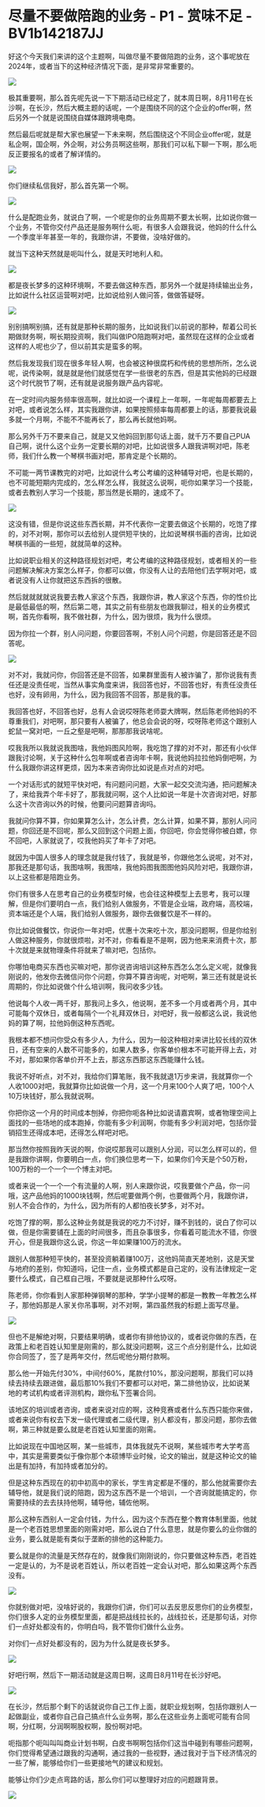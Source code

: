 # 尽量不要做陪跑的业务 - P1 - 赏味不足 - BV1b142187JJ

好这个今天我们来讲的这个主题啊，叫做尽量不要做陪跑的业务，这个事呢放在2024年，或者当下的这种经济情况下面，是非常非常重要的。



![](img/8ea13a489d0a82d253f63fb7c35a2080_1.png)

极其重要啊，那么首先呢先说一下下期活动已经定了，就本周日啊，8月11号在长沙啊，在长沙，然后大概主题的话呢，一个是围绕不同的这个企业的offer啊，然后另外一个就是说围绕自媒体跟跨境电商。

然后最后呢就是帮大家也展望一下未来啊，然后围绕这个不同企业offer呢，就是私企啊，国企啊，外企啊，对公务员啊这些啊，那我们可以私下聊一下啊，那么呃反正要报名的或者了解详情的。



![](img/8ea13a489d0a82d253f63fb7c35a2080_3.png)

你们继续私信我好，那么首先第一个啊。

![](img/8ea13a489d0a82d253f63fb7c35a2080_5.png)

什么是配跑业务，就说白了啊，一个呢是你的业务周期不要太长啊，比如说你做一个业务，不管你交付产品还是服务啊什么呃，有很多人会跟我说，他妈的什么什么一个季度半年甚至一年的，我跟你讲，不要做，没啥好做的。

就当下这种天然就是呃叫什么，就是天时地利人和。

![](img/8ea13a489d0a82d253f63fb7c35a2080_7.png)

都是夜长梦多的这种环境啊，不要去做这种东西，那另外一个就是持续输出业务，比如说什么社区运营啊对吧，比如说给别人做问答，做做答疑呀。



![](img/8ea13a489d0a82d253f63fb7c35a2080_9.png)

别别搞啊别搞，还有就是那种长期的服务，比如说我们以前说的那种，帮着公司长期做财务啊，啊长期投资啊，我们叫做IPO陪跑啊对吧，虽然现在这样的企业或者这样的人呢也少了，但以前其实是蛮多的啊。

然后我发现我们现在很多年轻人啊，也会被这种很腐朽和传统的思想所所，怎么说呢，说传染啊，就是就是他们就感觉在学一些很老的东西，但是其实他妈的已经跟这个时代脱节了啊，还有就是说服务跟产品内容呢。

在一定时间内服务频率很高啊，就比如说一个课程上一年啊，一年呢每周都要去上对吧，或者说怎么样，其实我跟你讲，如果按照频率每周都要上的话，那要我说最多就一个月啊，不能不不能再长了，那么再长就他妈啊。

那么另外千万不要来自己，就是又又他妈回到那句话上面，就千万不要自己PUA自己啊，说什么这个业务一定要长期的对吧，比如说很多人跟我讲啊对吧，陈老师，我们什么教一个琴棋书画对吧，那肯定是个长期的。

不可能一两节课教完的对吧，比如说什么考公考编的这种辅导对吧，也是长期的，也不可能短期内完成的，怎么样怎么样，我就这么说啊，呃你如果学习一个技能，或者去教别人学习一个技能，那当然是长期的，速成不了。



![](img/8ea13a489d0a82d253f63fb7c35a2080_11.png)

这没有错，但是你说这些东西长期，并不代表你一定要去做这个长期的，吃饱了撑的，对不对啊，那你可以去给别人提供短平快的，比如说琴棋书画的咨询，比如说琴棋书画的一些短，就就简单的这种。

比如说职业相关的这种路径规划对吧，考公考编的这种路径规划，或者相关的一些问题解决解决方案怎么样子，你都可以做，你没有人让的去陪他们去学啊对吧，或者说没有人让你就把这东西拆的很散。

然后就就就就说我要去教人家这个东西，我跟你讲，教人家这个东西，你的性价比是最低最低的啊，然后第二嗯，其实之前有些朋友也跟我聊过，相关的业务模式啊，首先你看啊，我不做社群，为什么，因为很烦，我为什么很烦。

因为你拉一个群，别人问问题，你要回答啊，不别人问个问题，你是回答还是不回答呢。

![](img/8ea13a489d0a82d253f63fb7c35a2080_13.png)

对不对，我就问你，你回答还是不回答，如果群里面有人被诈骗了，那你说我有责任还是没责任呢，当然从事实角度来讲，我回答也好，不回答也好，有责任没责任也好，没有卵用，为什么，因为我回答不回答，那是我的事。

我回答也好，不回答也好，总有人会说哎呀陈老师耍大牌啊，然后陈老师他妈的不尊重我们，对吧啊，那只要有人被骗了，他总会会说的呀，哎呀陈老师这个跟别人蛇鼠一窝对吧，一丘之壑是吧啊，那那那我说啥呢。

哎我我所以我就说我图啥，我他妈图风险啊，我吃饱了撑的对不对，那还有小伙伴跟我讨论啊，关于这种什么包年啊或者咨询年卡啊，我说他妈拉拉他妈倒吧啊，为什么我跟你讲这样更烦，因为本来咨询你比如说是点对点的对吧。

一个对话形式的就短平快对吧，有问题问问题，大家一起交交流沟通，把问题解决了，来给我弄个年卡好了，那我就问啊，这个人比如说一年是十次咨询对吧，好那么这十次咨询以外的时候，他要问问题算咨询吗。

我就问你算不算，你如果算怎么计，怎么计费，怎么计算，如果不算，那别人问问题，你回还是不回呢，那么又回到这个问题上面，你回吧，你会觉得你被白嫖，你不回吧，人家就说了，哎我他妈买了年卡了对吧。

就因为中国人很多人的理念就是我付钱了，我就是爷，你跟他怎么说呢，对不对，那我还是那句话，我图啥啊，我图啥，我他妈图我图图他妈风险对吧，我跟你讲，以上这些都是陪跑业务。

你们有很多人在思考自己的业务模型时候，也会往这种模型上去思考，我可以理解，但是你们要明白一点，我们给别人做服务，不管是企业端，政府端，高校端，资本端还是个人端，我们给别人做服务，跟你去做餐饮是不一样的。

你比如说做餐饮，你说你一年对吧，优惠十次来吃十次，那没问题啊，但是你给别人做这种服务，你就很烦啦，对不对，你看看是不是啊，因为他来来消费十次，那十次就是来就物理条件将就来了嘛对吧，包括你。

你哪怕电商买东西也买嘛对吧，那你说咨询培训这种东西怎么怎么定义呢，就像我刚说的，他发你去微信问你个问题，你算不算咨询呢，对吧啊，第三还有就是说长周期的，你比如说做个什么培训啊，我问收多少钱。

他说每个人收一两千好，那我问上多久，他说啊，差不多一个月或者两个月，其中可能每个双休日，或者每隔个一个礼拜双休日，对吧好，我一般都这么说，我说他妈的算了啊，拉他妈倒这种东西呢。

我根本都不想问你受众有多少人，为什么，因为一般这种相对来讲比较长线的双休日，还有空来的人数不可能多的，如果人数多，你客单价根本不可能开得上去，对不对，那如果你客单价开不上去，那这东西那这东西能赚什么钱。

我说不好听点，对不对，我给你们算笔账，我不我就退1万步来讲，我就算你一个人收1000对吧，我就算你比如说做一个月，这一个月来100个人爽了吧，100个人10万块钱好，那么我就说啊。

你把你这一个月的时间成本刨掉，你把你呃各种比如说请嘉宾啊，或者物理空间上面找的一些场地的成本跑掉，你能有多少利润啊，你能有多少利润对吧，包括你营销招生还得成本吧，还得怎么样吧对吧。

那当然你按照我昨天说的啊，你说哎那我可以跟别人分润，可以怎么样可以的，但是我跟你讲啊，你要明白一点，你们换位思考一下，如果你们今天是个50万粉，100万粉的一个一个一个博主对吧。

或者来说一个一个一个有流量的人啊，别人来跟你说，哎我要做个产品，你一问哦，这产品他妈的1000块钱啊，然后呢要做两个例，也要做两个月，我跟你讲，别人不会合作的，为什么，因为所有的人都怕夜长梦多，对不对。

吃饱了撑的啊，那么这种业务就是我说的吃力不讨好，赚不到钱的，说白了你可以做，但是你需要铺在上面的时间很多，而且杂事很多，你看着可能流水不错，你很开心，但是我跟你这么说，你这一年如果赚100万的流水。

跟别人做那种短平快的，甚至投资躺着赚100万，这他妈简直天差地别，这是天堂与地府的差别，你知道吗，记住一点，业务模式都是自己定的，没有法律规定一定要什么模式，自己框自己哦，不要就是说那种什么哎呀。

陈老师，你你看到人家那种弹钢琴的那种，学学小提琴的都是一教教一年教怎么样子，那他妈那是人家关你吊事啊，对不对啊，第四虽然我的标题上面写尽量。



![](img/8ea13a489d0a82d253f63fb7c35a2080_15.png)

但也不是解绝对啊，只要结果明确，或者你有排他协议的，或者说你做的东西，在政策上和老百姓认知里是刚需的，那么就没问题啊，这三个点分别是什么，比如说你合同签了，签了是两年交付，然后呢他分期付款啊。

那么他一开始先付30%，中间付60%，尾款付10%，那没问题啊，那我们可以持续去持续去跟进做，最后那10%我们不要都可以对吧，第二排他协议，比如说某地的考试机构或者评测机构，跟你私下签署合同。

该地区的培训或者咨询，或者来说对应的啊，这种竞赛或者什么东西只能你来做，或者来说你有权去下发一级代理或者二级代理，别人都没有，那没问题，那你去做啊，第三种就是要么就是老百姓认知里面的刚需。

比如说现在中国地区啊，某一些城市，具体我就先不说啊，某些城市考大学考高中，其实是需要类似于像你那个本硕博毕业时候，论文的输出，就是这种论文的输出是有加持，有加持或者加分的。

但是这种东西现在的初中初高中的家长，学生肯定都是不懂的，那么他就需要你去辅导他，就是我们说的陪跑，因为这东西不是一个培训，一个咨询就能搞定的，你需要持续的去去扶持他啊，辅导他，辅佐他啊。

那么这种东西别人一定会付钱，为什么，因为这个东西在整个教育体制里面，他就是一个老百姓思想里面的刚需对吧，那么说白了什么意思，就是你要么的业你做的业务，要么就是能有类似于垄断的排他的这种能力。

要么就是你的流量是天然存在的，就像我们刚刚说的，你只要做这种东西，老百姓一定是认的，为不是说老百姓认，所以老百姓一定会认对吧，那么如果这两个东西没有。



![](img/8ea13a489d0a82d253f63fb7c35a2080_17.png)

你就别做对吧，没啥好说的，我跟你们讲，你们可以去反思反思你们的业务模型，你们很多人定的业务模型里面，都是把战线拉长的，战线拉长，还是那句话，对你们一点好处都没有的，你明白吗，我不管你们做什么业务。

对你们一点好处都没有的，因为为什么就是夜长梦多。

![](img/8ea13a489d0a82d253f63fb7c35a2080_19.png)

好吧行啊，然后下一期活动就是这周日啊，这周日8月11号在长沙好吧。

![](img/8ea13a489d0a82d253f63fb7c35a2080_21.png)

在长沙，然后那个剩下的话就说你自己工作上面，就职业规划啊，包括你跟别人一起做副业，或者你自己自己搞点什么业务啊，那么在这些业务上面呢可能有合同啊，分红啊，分润啊啊股权啊，股份啊对吧。

呃指那个呃叫叫叫商业计划书啊，白皮书啊啊包括你们这当中碰到有哪些问题啊，你们觉得希望通过跟我的沟通啊，通过我的一些视野，通过我对于当下经济情况的一些了解，能够给你们一些更接地气的建议和规划。

能够让你们少走点弯路的话，那么你们可以整理好对应的问题跟背景。

![](img/8ea13a489d0a82d253f63fb7c35a2080_23.png)